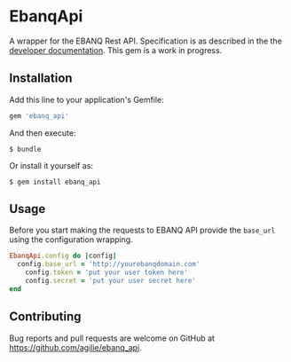 # EbanqApi

A wrapper for the EBANQ Rest API. Specification is as described in the the [developer documentation](https://ebanqapi.docs.apiary.io/#).
This gem is a work in progress. 

## Installation

Add this line to your application's Gemfile:

```ruby
gem 'ebanq_api'
```

And then execute:

    $ bundle

Or install it yourself as:

    $ gem install ebanq_api

## Usage

Before you start making the requests to EBANQ API provide the `base_url` using the configuration
wrapping. 
```ruby
EbanqApi.config do |config|
  config.base_url = 'http://yourebanqdomain.com'
    config.token = 'put your user token here'
    config.secret = 'put your user secret here'
end
```

## Contributing

Bug reports and pull requests are welcome on GitHub at https://github.com/agilie/ebanq_api.
